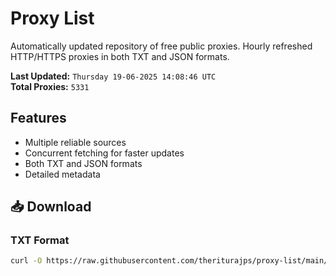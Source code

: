 # Proxy List

Automatically updated repository of free public proxies. Hourly refreshed HTTP/HTTPS proxies in both TXT and JSON formats.

**Last Updated:** `Thursday 19-06-2025 14:08:46 UTC`  
**Total Proxies:** `5331`

## Features
- Multiple reliable sources
- Concurrent fetching for faster updates
- Both TXT and JSON formats
- Detailed metadata

## 📥 Download

### TXT Format
```bash
curl -O https://raw.githubusercontent.com/theriturajps/proxy-list/main/proxies.txt